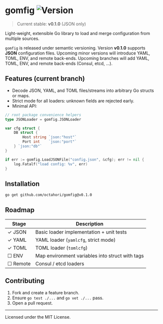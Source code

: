 # gomfig  ![Version](https://img.shields.io/github/v/tag/octahori/gomfig?label=version)

> Current stable: **v0.1.0** (JSON only)

Light-weight, extensible Go library to load and merge configuration from multiple sources.

`gomfig` is released under semantic versioning. Version **v0.1.0** supports **JSON** configuration files. Upcoming minor versions will introduce YAML, TOML, ENV, and remote back-ends. Upcoming branches will add YAML, TOML, ENV, and remote back-ends (Consul, etcd, …).

## Features (current branch)

* Decode JSON, YAML, and TOML files/streams into arbitrary Go structs or maps.
* Strict mode for all loaders: unknown fields are rejected early.
* Minimal API:

```go
// root package convenience helpers
type JSONLoader = gomfig.JSONLoader

var cfg struct {
    DB struct {
        Host string `json:"host"`
        Port int    `json:"port"`
    } `json:"db"`
}

if err := gomfig.LoadJSONFile("config.json", &cfg); err != nil {
    log.Fatalf("load config: %v", err)
}
```

## Installation

```sh
go get github.com/octahori/gomfig@v0.1.0
```

## Roadmap

| Stage | Description |
|-------|-------------|
| ✓ JSON | Basic loader implementation + unit tests |
| ✓ YAML | YAML loader (`yamlcfg`, strict mode) |
| ✓ TOML | TOML loader (`tomlcfg`) |
| ☐ ENV  | Map environment variables into struct with tags |
| ☐ Remote | Consul / etcd loaders |

## Contributing

1. Fork and create a feature branch.
2. Ensure `go test ./...` and `go vet ./...` pass.
3. Open a pull request.

---

Licensed under the MIT License.